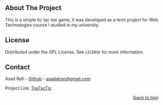 <a name="readme-top"></a>



<!-- ABOUT THE PROJECT -->
## About The Project

This is a simple tic tac toe game, it was developed as a term project for Web Technologies course I studied in my university.



<!-- LICENSE -->
## License

Distributed under the GPL License. See `LICENSE` for more information.



<!-- CONTACT -->
## Contact

Asad Rafi - [Github](https://github.com/asadation) - asadation@gmail.com

Project Link: [ToeTacTic](https://github.com/asadation/ToeTacTic)

<p align="right">(<a href="#readme-top">back to top</a>)</p>
